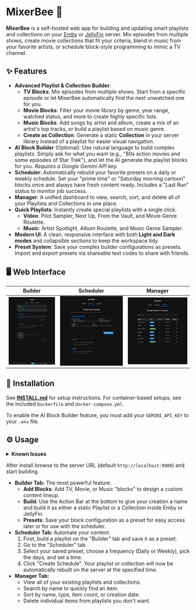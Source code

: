 # MixerBee 🐝

**MixerBee** is a self-hosted web app for building and updating smart playlists and collections on your [Emby](https://emby.media/) or [JellyFin](https://jellyfin.org) server. Mix episodes from multiple shows, create movie collections that fit your criteria, blend in music from your favorite artists, or schedule block-style programming to mimic a TV channel.

## ✨ Features

*   **Advanced Playlist & Collection Builder**:
    *   **TV Blocks**: Mix episodes from multiple shows. Start from a specific episode or let MixerBee automatically find the next unwatched one for you.
    *   **Movie Blocks**: Filter your movie library by genre, year range, watched status, and more to create highly specific lists.
    *   **Music Blocks**: Add songs by artist and album, create a mix of an artist's top tracks, or build a playlist based on music genre.
    *   **Create as Collection**: Generate a static **Collection** in your server library instead of a playlist for easier visual navigation.
*   **AI Block Builder** (Optional): Use natural language to build complex playlists. Simply ask for what you want (e.g., "80s action movies and some episodes of Star Trek"), and let the AI generate the playlist blocks for you. *Requires a Google Gemini API key.*
*   **Scheduler**: Automatically rebuild your favorite presets on a daily or weekly schedule. Set your "prime time" or "Saturday morning cartoon" blocks once and always have fresh content ready. Includes a "Last Run" status to monitor job success.
*   **Manager**: A unified dashboard to view, search, sort, and delete all of your Playlists and Collections in one place.
*   **Quick Playlists**: Instantly create special playlists with a single click.
    *   **Video**: Pilot Sampler, Next Up, From the Vault, and Movie Genre Roulette.
    *   **Music**: Artist Spotlight, Album Roulette, and Music Genre Sampler.
*   **Modern UI**: A clean, responsive interface with both **Light and Dark modes** and collapsible sections to keep the workspace tidy.
*   **Preset System**: Save your complex builder configurations as presets. Import and export presets via shareable text codes to share with friends.

## 🖥️ Web Interface

| Builder                                             | Scheduler                                             | Manager                                             |
| --------------------------------------------------- | ----------------------------------------------------- | --------------------------------------------------- |
| ![Builder Tab](screenshots/mixerbee_builder.png) | ![Scheduler Tab](screenshots/mixerbee_scheduler.png) | ![Manager Tab](screenshots/mixerbee_manager.png) |

## 🚀 Installation

See **[INSTALL.md](INSTALL.md)** for setup instructions. For container-based setups, see the included `Dockerfile` and `docker-compose.yml`.

To enable the AI Block Builder feature, you must add your `GEMINI_API_KEY` to your `.env` file.

## ⚙️ Usage

<details>
<summary><strong>Known Issues</strong></summary>

<br>

- **Initial environment file not fully applied after web login setup**  
  If the `.env` file is first created through the Web UI login process, the application or container must be restarted for it to function correctly. Until a restart, the app may not behave as expected.  
  _[#todo: improve live reload of environment config]_

</details>

After install browse to the server URL (default `http://localhost:9000`) and start building.

*   **Builder Tab:** The most powerful feature.
    *   **Add Blocks**: Add TV, Movie, or Music "blocks" to design a custom content lineup.
    *   **Build**: Use the Action Bar at the bottom to give your creation a name and build it as either a static Playlist or a Collection inside Emby or JellyFin.
    *   **Presets**: Save your block configuration as a preset for easy access later or for use with the scheduler.
*   **Scheduler Tab:** Automate your content.
    1.  First, build a playlist on the "Builder" tab and save it as a preset.
    2.  Go to the "Scheduler" tab.
    3.  Select your saved preset, choose a frequency (Daily or Weekly), pick the days, and set a time.
    4.  Click "Create Schedule". Your playlist or collection will now be automatically rebuilt on the server at the specified time.
*   **Manager Tab:**
    *   View all of your existing playlists and collections.
    *   Search by name to quickly find an item.
    *   Sort by name, type, item count, or creation date.
    *   Delete individual items from playlists you don't want.


